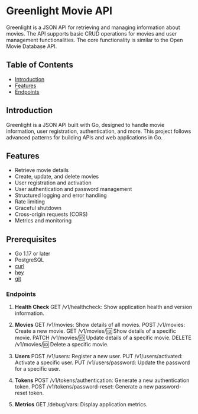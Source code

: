 # Greenlight Movie API

Greenlight is a JSON API for retrieving and managing information about movies. The API supports basic CRUD operations for movies and user management functionalities. The core functionality is similar to the Open Movie Database API.

## Table of Contents

- [Introduction](#introduction)
- [Features](#features)
- [Endpoints](#endpoints)

## Introduction

Greenlight is a JSON API built with Go, designed to handle movie information, user registration, authentication, and more. This project follows advanced patterns for building APIs and web applications in Go.

## Features

- Retrieve movie details
- Create, update, and delete movies
- User registration and activation
- User authentication and password management
- Structured logging and error handling
- Rate limiting
- Graceful shutdown
- Cross-origin requests (CORS)
- Metrics and monitoring

## Prerequisites

- Go 1.17 or later
- PostgreSQL
- [curl](https://curl.haxx.se/)
- [hey](https://github.com/rakyll/hey)
- [git](https://git-scm.com/)

### Endpoints

1. **Health Check**
    GET /v1/healthcheck: Show application health and version information.

2. **Movies**
    GET /v1/movies: Show details of all movies.
    POST /v1/movies: Create a new movie.
    GET /v1/movies/:id: Show details of a specific movie.
    PATCH /v1/movies/:id: Update details of a specific movie.
    DELETE /v1/movies/:id: Delete a specific movie.

3. **Users**
    POST /v1/users: Register a new user.
    PUT /v1/users/activated: Activate a specific user.
    PUT /v1/users/password: Update the password for a specific user.

4. **Tokens**
    POST /v1/tokens/authentication: Generate a new authentication token.
    POST /v1/tokens/password-reset: Generate a new password-reset token.

5. **Metrics**
    GET /debug/vars: Display application metrics.